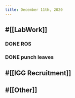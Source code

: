 ```yaml
---
title: December 11th, 2020
---
```


## #[[LabWork]] 
### DONE ROS

### DONE punch leaves

## #[[IGG Recruitment]]

## #[[Other]]
